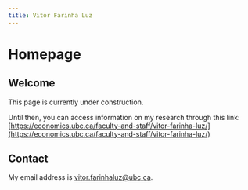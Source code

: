 ```yaml
---
title: Vitor Farinha Luz
---
```


# Homepage

## Welcome
This page is currently under construction. 

Until then, you can access information on my research through this link:
[https://economics.ubc.ca/faculty-and-staff/vitor-farinha-luz/](https://economics.ubc.ca/faculty-and-staff/vitor-farinha-luz/)


## Contact

My email address is [vitor.farinhaluz@ubc.ca](mailto:vitor.farinhaluz@ubc.ca).
